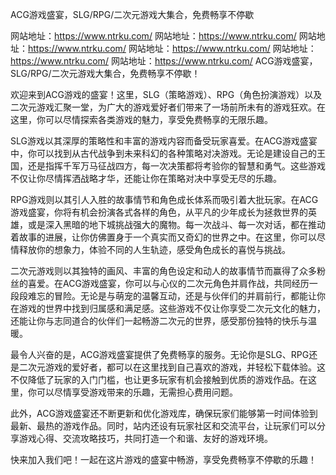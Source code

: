 ACG游戏盛宴，SLG/RPG/二次元游戏大集合，免费畅享不停歇

网站地址：<https://www.ntrku.com/>
网站地址：<https://www.ntrku.com/>
网站地址：<https://www.ntrku.com/>
网站地址：<https://www.ntrku.com/>
网站地址：<https://www.ntrku.com/>
网站地址：<https://www.ntrku.com/>
‌ACG游戏盛宴，SLG/RPG/二次元游戏大集合，免费畅享不停歇！‌

欢迎来到ACG游戏的盛宴！这里，SLG（策略游戏）、RPG（角色扮演游戏）以及二次元游戏汇聚一堂，为广大的游戏爱好者们带来了一场前所未有的游戏狂欢。在这里，你可以尽情探索各类游戏的魅力，享受免费畅享的无限乐趣。

SLG游戏以其深厚的策略性和丰富的游戏内容而备受玩家喜爱。在ACG游戏盛宴中，你可以找到从古代战争到未来科幻的各种策略对决游戏。无论是建设自己的王国，还是指挥千军万马征战四方，每一次决策都将考验你的智慧和勇气。这些游戏不仅让你尽情挥洒战略才华，还能让你在策略对决中享受无尽的乐趣。

RPG游戏则以其引人入胜的故事情节和角色成长体系而吸引着大批玩家。在ACG游戏盛宴，你将有机会扮演各式各样的角色，从平凡的少年成长为拯救世界的英雄，或是深入黑暗的地下城挑战强大的魔物。每一次战斗、每一次对话，都在推动着故事的进展，让你仿佛置身于一个真实而又奇幻的世界之中。在这里，你可以尽情释放你的想象力，体验不同的人生轨迹，感受角色成长的喜悦与挑战。

二次元游戏则以其独特的画风、丰富的角色设定和动人的故事情节而赢得了众多粉丝的喜爱。在ACG游戏盛宴，你可以与心仪的二次元角色并肩作战，共同经历一段段难忘的冒险。无论是与萌宠的温馨互动，还是与伙伴们的并肩前行，都能让你在游戏的世界中找到归属感和满足感。这些游戏不仅让你享受二次元文化的魅力，还能让你与志同道合的伙伴们一起畅游二次元的世界，感受那份独特的快乐与温暖。

最令人兴奋的是，ACG游戏盛宴提供了免费畅享的服务。无论你是SLG、RPG还是二次元游戏的爱好者，都可以在这里找到自己喜欢的游戏，并轻松下载体验。这不仅降低了玩家的入门门槛，也让更多玩家有机会接触到优质的游戏作品。在这里，你可以尽情享受游戏带来的乐趣，无需担心费用问题。

此外，ACG游戏盛宴还不断更新和优化游戏库，确保玩家们能够第一时间体验到最新、最热的游戏作品。同时，站内还设有玩家社区和交流平台，让玩家们可以分享游戏心得、交流攻略技巧，共同打造一个和谐、友好的游戏环境。

快来加入我们吧！一起在这片游戏的盛宴中畅游，享受免费畅享不停歇的乐趣！

